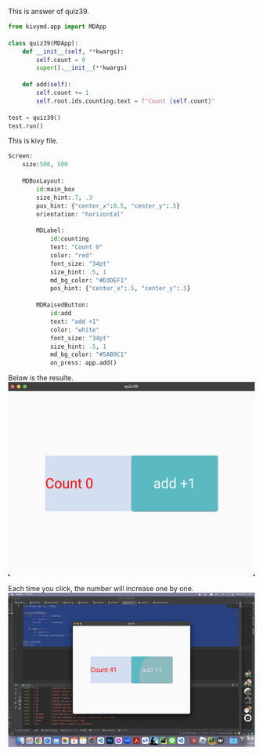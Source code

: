 This is answer of quiz39.
```.py
from kivymd.app import MDApp

class quiz39(MDApp):
    def __init__(self, **kwargs):
        self.count = 0
        super().__init__(**kwargs)

    def add(self):
        self.count += 1
        self.root.ids.counting.text = f"Count {self.count}"

test = quiz39()
test.run()
```

This is kivy file.
```.py
Screen:
    size:500, 500

    MDBoxLayout:
        id:main_box
        size_hint:.7, .3
        pos_hint: {"center_x":0.5, "center_y":.5}
        orientation: "horizontal"

        MDLabel:
            id:counting
            text: "Count 0"
            color: "red"
            font_size: "34pt"
            size_hint: .5, 1
            md_bg_color: "#D3DEF1"
            pos_hint: {"center_x":.5, "center_y":.5}

        MDRaisedButton:
            id:add
            text: "add +1"
            color: "white"
            font_size: "34pt"
            size_hint: .5, 1
            md_bg_color: "#5AB9C1"
            on_press: app.add()
```

Below is the resulte.
![](https://github.com/yutaro741/unit3/blob/main/pictures/%E3%82%B9%E3%82%AF%E3%83%AA%E3%83%BC%E3%83%B3%E3%82%B7%E3%83%A7%E3%83%83%E3%83%88%202023-02-06%2016.44.03.png)

Each time you click, the number will increase one by one.
![](https://github.com/yutaro741/unit3/blob/main/pictures/%E3%82%B9%E3%82%AF%E3%83%AA%E3%83%BC%E3%83%B3%E3%82%B7%E3%83%A7%E3%83%83%E3%83%88%202023-02-06%2016.44.11.png)
